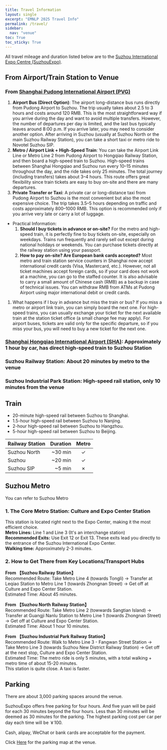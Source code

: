 ```yaml
---
title: Travel Information
layout: single
excerpt: "EMNLP 2025 Travel Info"
permalink: /travel/
sidebar:
  nav: "venue"
toc: True
toc_sticky: True
---
```


All travel mileage and duration listed below are to the [Suzhou International Expo Centre (SuzhouExpo)](https://en.suzhouexpo.com/zhanguansheshiEn-335.html).

## From Airport/Train Station to Venue
### From [Shanghai Pudong International Airport (PVG)](https://www.shanghaiairport.com/index_en.html)
1. **Airport Bus (Direct Option)**: The airport long-distance bus runs directly from Pudong Airport to Suzhou. The trip usually takes about 2.5 to 3 hours and costs around 120 RMB. This is the most straightforward way if you arrive during the day and want to avoid multiple transfers. However, the number of departures per day is limited, and the last bus typically leaves around 8:00 p.m. If you arrive later, you may need to consider another option. After arriving in Suzhou (usually at Suzhou North or the main Suzhou Railway Station), you can take a short taxi or metro ride to Novotel Suzhou SIP.
2. **Metro / Airport Link + High-Speed Train**: You can take the Airport Link Line or Metro Line 2 from Pudong Airport to Hongqiao Railway Station, and then board a high-speed train to Suzhou. High-speed trains between Shanghai Hongqiao and Suzhou run every 10–15 minutes throughout the day, and the ride takes only 25 minutes. The total journey (including transfers) takes about 3–4 hours. This route offers great flexibility since train tickets are easy to buy on-site and there are many departures.
3. **Private Transfer or Taxi**: A private car or long-distance taxi from Pudong Airport to Suzhou is the most convenient but also the most expensive choice. The trip takes 3.5–5 hours depending on traffic and costs approximately 800–1000 RMB. This option is recommended only if you arrive very late or carry a lot of luggage.

* Practical Information:
  1. **Should I buy tickets in advance or on-site?** For the metro and high-speed train, it is perfectly fine to buy tickets on-site, especially on weekdays. Trains run frequently and rarely sell out except during national holidays or weekends. You can purchase tickets directly at the railway station using your passport.
  2. **How to pay on-site? Are European bank cards accepted?**
Most metro and train station service counters in Shanghai now accept international credit cards (Visa, Mastercard, etc.).
However, not all ticket machines accept foreign cards, so if your card does not work at a machine, you can go to the staffed counter.
It is also advisable to carry a small amount of Chinese cash (RMB) as a backup in case of technical issues.
You can withdraw RMB from ATMs at Pudong Airport using major international debit or credit cards.
1) What happens if I buy in advance but miss the train or bus?
If you miss a metro or airport link train, you can simply board the next one.
For high-speed trains, you can usually exchange your ticket for the next available train at the station ticket office (a small change fee may apply).
For airport buses, tickets are valid only for the specific departure, so if you miss your bus, you will need to buy a new ticket for the next one.

### [Shanghai Hongqiao International Airport (SHA)](https://www.shairport.com/ensh/hqjc/index.html): Approximately 1 hour by car, has direct high-speed train to Suzhou Station
### **Suzhou Railway Station**: About 20 minutes by metro to the venue
### **Suzhou Industrial Park Station**: High-speed rail station, only 10 minutes from the venue

## Train

- 20-minute high-speed rail between Suzhou to Shanghai.
- 1.5-hour high-speed rail between Suzhou to Nanjing.
- 2-hour high-speed rail between Suzhou to Hangzhou.
- 5-hour high-speed rail between Suzhou to Beijing.

| Railway Station   | Duration | Metro |
| ------------ | ------------: | :----------: |
| Suzhou North |      \~30 min |       ✓      |
| Suzhou       |      \~20 min |       ✓      |
| Suzhou SIP   |       \~5 min |       ✗      |

## Suzhou Metro
You can refer to  Suzhou Metro

### 1. The Core Metro Station: Culture and Expo Center Station
This station is located right next to the Expo Center, making it the most efficient choice.  
**Metro Lines:** Line 1 and Line 3 (It's an interchange station)  
**Recommended Exits:** Use Exit 12 or Exit 13. These exits lead you directly to the entrance of the Suzhou International Expo Center.  
**Walking time:** Approximately 2-3 minutes.

### 2. How to Get There from Key Locations/Transport Hubs

**From 【Suzhou Railway Station】**  
Recommended Route: Take Metro Line 4 (towards Tongli) → Transfer at Leqiao Station to Metro Line 1 (towards Zhongnan Street) → Get off at Culture and Expo Center Station.  
Estimated Time: About 45 minutes.

**From 【Suzhou North Railway Station】**  
Recommended Route: Take Metro Line 2 (towwards Sangtian Island) → Transfer at Guangji Nanlu Station to Metro Line 1 (towards Zhongnan Street) → Get off at Culture and Expo Center Station.  
Estimated Time: About 1 hour 10 minutes.

**From 【Suzhou Industrial Park Railway Station】**  
Recommended Route: Walk to Metro Line 3 - Fangwan Street Station → Take Metro Line 3 (towards Suzhou New District Railway Station) → Get off at the next stop, Culture and Expo Center Station.  
Estimated Time: The metro ride is only 5 minutes, with a total walking + metro time of about 15-20 minutes.  
This station is quite close. A taxi is faster.

## Parking

There are about 3,000 parking spaces around the venue.

SuzhouExpo offers free parking for four hours. And five yuan will be paid for each 30 minutes beyond the four hours. Less than 30 minutes will be deemed as 30 minutes for the parking. The highest parking cost per car per day each time will be ￥100.

Cash, alipay, WeChat or bank cards are acceptable for the payment.

Click [Here](https://en.suzhouexpo.com/ruhedaodaEn-350.html) for the parking map at the venue.
